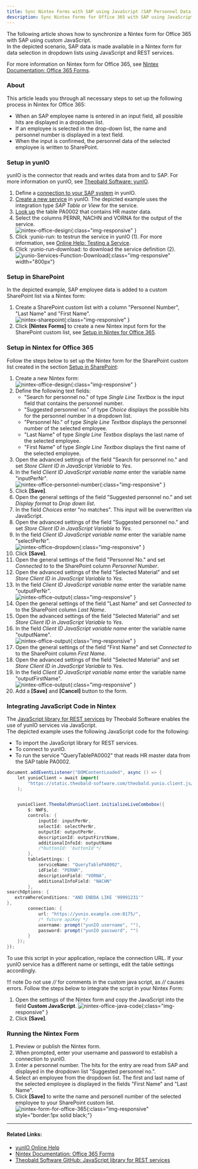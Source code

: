 ```yaml
---
title: Sync Nintex Forms with SAP using JavaScript (SAP Personnel Data)
description: Sync Nintex Forms for Office 365 with SAP using JavaScript
---
```


The following article shows how to synchronize a Nintex form for Office 365 with SAP using custom JavaScript.<br>
In the depicted scenario, SAP data is made available in a Nintex form for data selection in dropdown lists using JavaScript and REST services.

For more information on Nintex form for Office 365, see [Nintex Documentation: Office 365 Forms](https://help.nintex.com/en-US/office365/Forms/DesignForms.htm).

### About 

This article leads you through all necessary steps to set up the following process in Nintex for Office 365:
- When an SAP employee name is entered in an input field, all possible hits are displayed in a dropdown list.
- If an employee is selected in the drop-down list, the name and personnel number is displayed in a text field.
- When the input is confirmed, the personnel data of the selected employee is written to SharePoint.


### Setup in yunIO

yunIO is the connector that reads and writes data from and to SAP.
For more information on yunIO, see [Theobald Software: yunIO](https://theobald-software.com/en/yunio/).

1. Define a [connection to your SAP system](https://help.theobald-software.com/en/yunio/sap-connection) in yunIO. 
2. [Create a new service](https://help.theobald-software.com/en/yunio/getting-started#creating-a-service) in yunIO. 
The depicted example uses the integration type *SAP Table or View* for the service.
3. [Look up](https://help.theobald-software.com/en/yunio/bapis-and-function-modules#look-up-a-function-module--bapi) the table PA0002 that contains HR master data. 
4. Select the columns PERNR, NACHN and VORNA for the output of the service.<br>
![nintex-office-design](../assets/images/yunio/articles/nintex-office-yunIO2.png){:class="img-responsive" }
5. Click :yunio-run: to testrun the service in yunIO (1). For more information, see [Online Help: Testing a Service](https://help.theobald-software.com/en/yunio/run-services#testing-a-service).
6. Click :yunio-run-download: to download the service definition (2).<br>
![yunio-Services-Function-Download](../assets/images/yunio/articles/yunio-run-services-function-download.png){:class="img-responsive" width="800px"}

### Setup in SharePoint

In the depicted example, SAP employee data is added to a custom SharePoint list via a Nintex form:

1. Create a SharePoint custom list with a column "Personnel Number", "Last Name" and "First Name".<br>
![nintex-sharepoint](../assets/images/yunio/articles/nintex-sharepoint2.png){:class="img-responsive" }
2. Click **[Nintex Forms]** to create a new Nintex input form for the SharePoint custom list, see [Setup in Nintex for Office 365](#setup-in-nintex-for-office-365).

### Setup in Nintex for Office 365

Follow the steps below to set up the Nintex form for the SharePoint custom list created in the section [Setup in SharePoint](#setup-in-sharepoint):

1. Create a new Nintex form:<br>
![nintex-office-design](../assets/images/yunio/articles/nintex-office-design2.png){:class="img-responsive" }
2. Define the following text fields:
	- "Search for personnel no." of type *Single Line Textbox* is the input field that contains the personnel number. 
	- "Suggested personnel no." of type *Choice* displays the possible hits for the personnel number in a dropdown list. 
	- "Personnel No." of type *Single Line Textbox* displays the personnel number of the selected employee.
	- "Last Name" of type *Single Line Textbox* displays the last name of the selected employee.
	- "First Name" of type *Single Line Textbox* displays the first name of the selected employee.
3. Open the advanced settings of the field "Search for personnel no." and set *Store Client ID in JavaScript Variable* to *Yes*.
4. In the field *Client ID JavaScript variable name* enter the variable name "inputPerNr".<br>
![nintex-office-personnel-number](../assets/images/yunio/articles/nintex-office-personnel-number.png){:class="img-responsive" }
5. Click **[Save]**.
6. Open the general settings of the field "Suggested personnel no." and set *Display format* to *Drop down list*.
7. In the field *Choices* enter "no matches". This input will be overwritten via JavaScript.
8. Open the advanced settings of the field "Suggested personnel no." and set *Store Client ID in JavaScript Variable* to *Yes*.
9. In the field *Client ID JavaScript variable name* enter the variable name "selectPerNr".<br>
![nintex-office-dropdown](../assets/images/yunio/articles/nintex-office-dropdown2.png){:class="img-responsive" }
10. Click **[Save]**.
11. Open the general settings of the field "Personnel No." and set *Connected to* to the SharePoint column *Personnel Number*.
12. Open the advanced settings of the field "Selected Material" and set *Store Client ID in JavaScript Variable* to *Yes*.
13. In the field *Client ID JavaScript variable name* enter the variable name "outputPerNr".<br>
![nintex-office-output](../assets/images/yunio/articles/nintex-office-output2.png){:class="img-responsive" }
14. Open the general settings of the field "Last Name" and set *Connected to* to the SharePoint column *Last Name*.
15. Open the advanced settings of the field "Selected Material" and set *Store Client ID in JavaScript Variable* to *Yes*.
16. In the field *Client ID JavaScript variable name* enter the variable name "outputName".<br>
![nintex-office-output](../assets/images/yunio/articles/nintex-office-output3.png){:class="img-responsive" }
17. Open the general settings of the field "First Name" and set *Connected to* to the SharePoint column *First Name*.
18. Open the advanced settings of the field "Selected Material" and set *Store Client ID in JavaScript Variable* to *Yes*.
19. In the field *Client ID JavaScript variable name* enter the variable name "outputFirstName".<br>
![nintex-office-output](../assets/images/yunio/articles/nintex-office-output4.png){:class="img-responsive" }
20. Add a **[Save]** and **[Cancel]** button to the form.

### Integrating JavaScript Code in Nintex

The [JavaScript library for REST services](https://github.com/theobald-software/static.theobald-software.github.io/tree/main/theobald.yunio.client.js) by Theobald Software enables the use of yunIO services via JavaScript.<br>
The depicted example uses the following JavaScript code for the following:
- To import the JavaScript library for REST services.
- To connect to yunIO.
- To run the service "QueryTablePA0002" that reads HR master data from the SAP table PA0002.

```java linenums="1" title="Java Script to run a yunIO Service"
document.addEventListener("DOMContentLoaded", async () => {
    let yunioClient = await import(
        "https://static.theobald-software.com/theobald.yunio.client.js/dist/theobald.yunio.client.js"
    );


    yunioClient.TheobaldYunioClient.initializeLiveCombobox({
        $: NWF$,
        controls: {
            inputId: inputPerNr,
            selectId: selectPerNr,            
            outputId: outputPerNr,
            descriptionId: outputFirstName,
            additionalInfoId: outputName 
            /*buttonId: 'buttonId'*/
        },
        tableSettings: {
            serviceName: "QueryTablePA0002",
            idField: "PERNR",
            descriptionField: "VORNA",
            additionalInfoField: "NACHN"           
        },
searchOptions: {
   extraWhereConditions: "AND ENDDA LIKE '99991231'"
},
        connection: {
            url: "https://yunio.example.com:8175/",
            /* future apiKey */
            username: prompt("yunIO username", ""),
            password: prompt("yunIO password", "")
        }
    });
});
```

To use this script in your application, replace the connection URL. 
If your yunIO service has a different name or settings, edit the table settings accordingly.

!!! note
    Do not use *//* for comments in the custom java script, as *//* causes errors.
    Follow the steps below to integrate the script in your Nintex Form:

1. Open the settings of the Nintex form and copy the JavaScript into the field **Custom JavaScript**.
![nintex-office-java-code](../assets/images/yunio/articles/nintex-office-java-code.png){:class="img-responsive" }
2. Click **[Save]**.


### Running the Nintex Form
1. Preview or publish the Nintex form.
2. When prompted, enter your username and password to establish a connection to yunIO.
3. Enter a personnel number. The hits for the entry are read from SAP and displayed in the dropdown list "Suggested personnel no.".
4. Select an employee from the dropdown list. The first and last name of the selected employee is displayed in the fields "First Name" and "Last Name".
5. Click **[Save]** to write the name and personell number of the selected employee to your SharePoint custom list.<br>
![nintex-form-for-office-365](../assets/images/yunio/articles/yunio-nintex-sharepoint.gif){:class="img-responsive" style="border:1px solid black;"}


******
#### Related Links:
- [yunIO Online Help](https://help.theobald-software.com/en/yunio/)
- [Nintex Documentation: Office 365 Forms](https://help.nintex.com/en-US/office365/Forms/DesignForms.htm)
- [Theobald Software GitHub: JavaScript library for REST services](https://github.com/theobald-software/static.theobald-software.github.io/tree/main/theobald.yunio.client.js)
